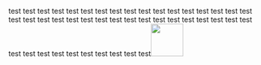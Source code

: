 test test test test test test test test test test test test test test test test test test test test test test test test test test test test test test test test test test test test test test test test test test test test<img style="width:4rem;" src="https://pics.freeicons.io/uploads/icons/png/20858493021639586800-64.png" />